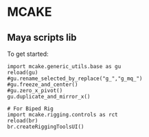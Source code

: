 # MCAKE
## Maya scripts lib

To get started:
```
import mcake.generic_utils.base as gu
reload(gu)
#gu.rename_selected_by_replace("g_","g_mq_")
#gu.freeze_and_center()
#gu.zero_x_pivot()
gu.duplicate_and_mirror_x()

# For Biped Rig
import mcake.rigging.controls as rct
reload(br)
br.createRiggingToolsUI()
```
